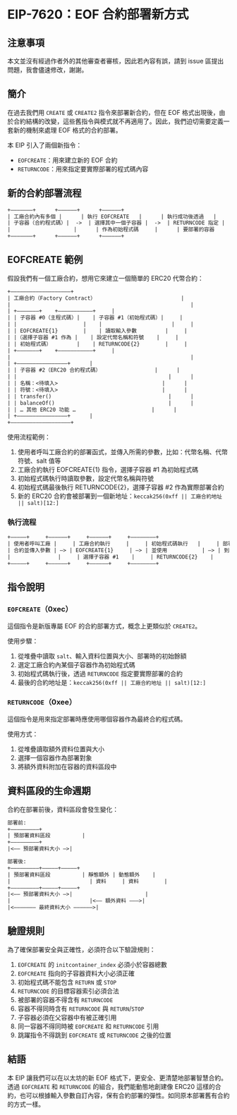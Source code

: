 # EIP-7620：EOF 合約部署新方式

## 注意事項

本文並沒有經過作者外的其他審查者審核，因此若內容有誤，請到 issue 區提出問題，我會儘速修改，謝謝。

## 簡介

在過去我們用 `CREATE` 或 `CREATE2` 指令來部署新合約，但在 EOF 格式出現後，由於合約結構的改變，這些舊指令與模式就不再適用了。因此，我們迫切需要定義一套新的機制來處理 EOF 格式的合約部署。

本 EIP 引入了兩個新指令：

- `EOFCREATE`：用來建立新的 EOF 合約
- `RETURNCODE`：用來指定要實際部署的程式碼內容

## 新的合約部署流程

```txt
+—————––+      +——————+      +——————+
| 工廠合約內有多個 |      | 執行 EOFCREATE   |      | 執行成功後透過   |
| 子容器（合約程式碼）|  ->  | 選擇其中一個子容器 |  ->  | RETURNCODE 指定 |
|                    |      | 作為初始程式碼     |      | 要部署的容器     |
+—————––+      +——————+      +——————+
```

## EOFCREATE 範例

假設我們有一個工廠合約，想用它來建立一個簡單的 ERC20 代幣合約：

```txt
+———————————————————+
| 工廠合約（Factory Contract）                           |
|                                                         |
| +———————+    +–––––––––––+     |
| | 子容器 #0（主程式碼）|    | 子容器 #1（初始程式碼）|     |
| |                     |    |                      |     |
| | EOFCREATE{1}        |    | 讀取輸入參數         |     |
| |（選擇子容器 #1 作為 |    | 設定代幣名稱和符號    |     |
| | 初始程式碼）        |    | RETURNCODE{2}        |     |
| +———————+    +–––––––––––+     |
|                                                         |
| +————————————————+      |
| | 子容器 #2（ERC20 合約程式碼）                 |      |
| |                                                |      |
| | 名稱：<待填入>                                 |      |
| | 符號：<待填入>                                 |      |
| | transfer()                                     |      |
| | balanceOf()                                    |      |
| | … 其他 ERC20 功能 …                        |      |
| +————————————————+      |
+———————————————————+
```

使用流程範例：

1. 使用者呼叫工廠合約的部署函式，並傳入所需的參數，比如：代幣名稱、代幣符號、salt 值等
2. 工廠合約執行 EOFCREATE{1} 指令，選擇子容器 #1 為初始程式碼
3. 初始程式碼執行時讀取參數，設定代幣名稱與符號
4. 初始程式碼最後執行 RETURNCODE{2}，選擇子容器 #2 作為實際部署合約
5. 新的 ERC20 合約會被部署到一個新地址：`keccak256(0xff || 工廠合約地址 || salt)[12:]`

### 執行流程

```txt
+—————+     +——————+     +——————+     +––––––––+
| 使用者呼叫工廠 |     | 工廠合約執行     |     | 初始程式碼執行   |     | 部署 ERC20 合約 |
| 合約並傳入參數 | –> | EOFCREATE{1}     | –> | 並使用           | –> | 到新地址，      |
|               |     | 選擇子容器 #1    |     | RETURNCODE{2}    |     | 參數已設定完成  |
+—————+     +——————+     +——————+     +––––––––+
```

## 指令說明

### `EOFCREATE`（0xec）

這個指令是新版專屬 EOF 的合約部署方式，概念上更類似於 `CREATE2`。

使用步驟：

1. 從堆疊中讀取 `salt`、輸入資料位置與大小、部署時的初始餘額
2. 選定工廠合約內某個子容器作為初始程式碼
3. 初始程式碼執行後，透過 `RETURNCODE` 指定要實際部署的合約
4. 最後的合約地址是：`keccak256(0xff || 工廠合約地址 || salt)[12:]`

### `RETURNCODE`（0xee）

這個指令是用來指定部署時應使用哪個容器作為最終合約程式碼。

使用方式：

1. 從堆疊讀取額外資料位置與大小
2. 選擇一個容器作為部署對象
3. 將額外資料附加在容器的資料區段中

## 資料區段的生命週期

合約在部署前後，資料區段會發生變化：

```txt
部署前:
+———————––+
| 預部署資料區段          |
+———————––+
|<–– 預部署資料大小 —>|

部署後:
+———————––+–––––+———––+
| 預部署資料區段          | 靜態額外 | 動態額外    |
|                         | 資料     | 資料        |
+———————––+–––––+———––+
|<–– 預部署資料大小 —>|                       |
|                         |<–– 額外資料 —––>|
|<––––––– 最終資料大小 ——————>|
```

## 驗證規則

為了確保部署安全與正確性，必須符合以下驗證規則：

1. `EOFCREATE` 的 `initcontainer_index` 必須小於容器總數  
2. `EOFCREATE` 指向的子容器資料大小必須正確  
3. 初始程式碼不能包含 `RETURN` 或 `STOP`  
4. `RETURNCODE` 的目標容器索引必須合法  
5. 被部署的容器不得含有 `RETURNCODE`  
6. 容器不得同時含有 `RETURNCODE` 與 `RETURN`/`STOP`  
7. 子容器必須在父容器中有被正確引用  
8. 同一容器不得同時被 `EOFCREATE` 和 `RETURNCODE` 引用  
9. 跳躍指令不得跳到 `EOFCREATE` 或 `RETURNCODE` 之後的位置  

## 結語

本 EIP 讓我們可以在以太坊的新 EOF 格式下，更安全、更清楚地部署智慧合約。透過 `EOFCREATE` 和 `RETURNCODE` 的組合，我們能動態地創建像 ERC20 這樣的合約，也可以根據輸入參數自訂內容，保有合約部署的彈性。如同原本部署舊有合約的方式一樣。
